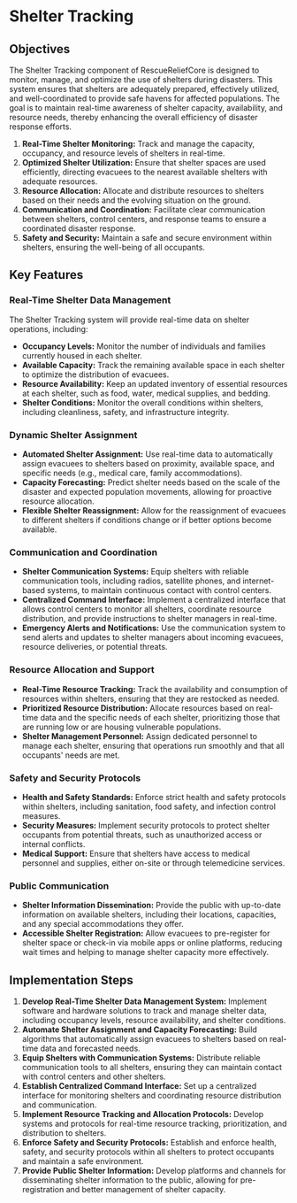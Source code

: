 # Shelter Tracking

## Objectives

The Shelter Tracking component of RescueReliefCore is designed to monitor, manage, and optimize the use of shelters during disasters. This system ensures that shelters are adequately prepared, effectively utilized, and well-coordinated to provide safe havens for affected populations. The goal is to maintain real-time awareness of shelter capacity, availability, and resource needs, thereby enhancing the overall efficiency of disaster response efforts.

1. **Real-Time Shelter Monitoring:** Track and manage the capacity, occupancy, and resource levels of shelters in real-time.
2. **Optimized Shelter Utilization:** Ensure that shelter spaces are used efficiently, directing evacuees to the nearest available shelters with adequate resources.
3. **Resource Allocation:** Allocate and distribute resources to shelters based on their needs and the evolving situation on the ground.
4. **Communication and Coordination:** Facilitate clear communication between shelters, control centers, and response teams to ensure a coordinated disaster response.
5. **Safety and Security:** Maintain a safe and secure environment within shelters, ensuring the well-being of all occupants.

## Key Features

### Real-Time Shelter Data Management

The Shelter Tracking system will provide real-time data on shelter operations, including:

- **Occupancy Levels:** Monitor the number of individuals and families currently housed in each shelter.
- **Available Capacity:** Track the remaining available space in each shelter to optimize the distribution of evacuees.
- **Resource Availability:** Keep an updated inventory of essential resources at each shelter, such as food, water, medical supplies, and bedding.
- **Shelter Conditions:** Monitor the overall conditions within shelters, including cleanliness, safety, and infrastructure integrity.

### Dynamic Shelter Assignment

- **Automated Shelter Assignment:** Use real-time data to automatically assign evacuees to shelters based on proximity, available space, and specific needs (e.g., medical care, family accommodations).
- **Capacity Forecasting:** Predict shelter needs based on the scale of the disaster and expected population movements, allowing for proactive resource allocation.
- **Flexible Shelter Reassignment:** Allow for the reassignment of evacuees to different shelters if conditions change or if better options become available.

### Communication and Coordination

- **Shelter Communication Systems:** Equip shelters with reliable communication tools, including radios, satellite phones, and internet-based systems, to maintain continuous contact with control centers.
- **Centralized Command Interface:** Implement a centralized interface that allows control centers to monitor all shelters, coordinate resource distribution, and provide instructions to shelter managers in real-time.
- **Emergency Alerts and Notifications:** Use the communication system to send alerts and updates to shelter managers about incoming evacuees, resource deliveries, or potential threats.

### Resource Allocation and Support

- **Real-Time Resource Tracking:** Track the availability and consumption of resources within shelters, ensuring that they are restocked as needed.
- **Prioritized Resource Distribution:** Allocate resources based on real-time data and the specific needs of each shelter, prioritizing those that are running low or are housing vulnerable populations.
- **Shelter Management Personnel:** Assign dedicated personnel to manage each shelter, ensuring that operations run smoothly and that all occupants' needs are met.

### Safety and Security Protocols

- **Health and Safety Standards:** Enforce strict health and safety protocols within shelters, including sanitation, food safety, and infection control measures.
- **Security Measures:** Implement security protocols to protect shelter occupants from potential threats, such as unauthorized access or internal conflicts.
- **Medical Support:** Ensure that shelters have access to medical personnel and supplies, either on-site or through telemedicine services.

### Public Communication

- **Shelter Information Dissemination:** Provide the public with up-to-date information on available shelters, including their locations, capacities, and any special accommodations they offer.
- **Accessible Shelter Registration:** Allow evacuees to pre-register for shelter space or check-in via mobile apps or online platforms, reducing wait times and helping to manage shelter capacity more effectively.

## Implementation Steps

1. **Develop Real-Time Shelter Data Management System:** Implement software and hardware solutions to track and manage shelter data, including occupancy levels, resource availability, and shelter conditions.
2. **Automate Shelter Assignment and Capacity Forecasting:** Build algorithms that automatically assign evacuees to shelters based on real-time data and forecasted needs.
3. **Equip Shelters with Communication Systems:** Distribute reliable communication tools to all shelters, ensuring they can maintain contact with control centers and other shelters.
4. **Establish Centralized Command Interface:** Set up a centralized interface for monitoring shelters and coordinating resource distribution and communication.
5. **Implement Resource Tracking and Allocation Protocols:** Develop systems and protocols for real-time resource tracking, prioritization, and distribution to shelters.
6. **Enforce Safety and Security Protocols:** Establish and enforce health, safety, and security protocols within all shelters to protect occupants and maintain a safe environment.
7. **Provide Public Shelter Information:** Develop platforms and channels for disseminating shelter information to the public, allowing for pre-registration and better management of shelter capacity.